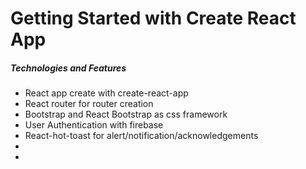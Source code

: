# Getting Started with Create React App


##### Technologies and Features
* React app create with create-react-app
* React router for router creation
* Bootstrap and React Bootstrap as css framework
* User Authentication with firebase
* React-hot-toast for alert/notification/acknowledgements
* 
* 